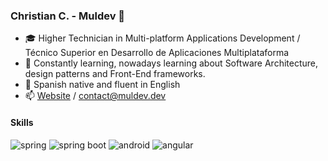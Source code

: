### Christian C. - Muldev 👋

- 🎓 Higher Technician in Multi-platform Applications Development / Técnico Superior en Desarrollo de Aplicaciones Multiplataforma 
- 🌱 Constantly learning, nowadays learning about Software Architecture, design patterns and Front-End frameworks.
- 💬 Spanish native and fluent in English
- 📫 [Website](https://www.muldev.dev) / [contact@muldev.dev](mailto:contact@muldev.dev)

#### Skills

![spring](https://camo.githubusercontent.com/4545b55c7771bbd175235c80b518dcbbf2f6ee0b984a51ad9363cba8cb70e67c/68747470733a2f2f7777772e766563746f726c6f676f2e7a6f6e652f6c6f676f732f737072696e67696f2f737072696e67696f2d69636f6e2e737667)
![spring boot](https://www.armadilloamarillo.com/wp-content/uploads/spring-boot-ok.png)
![android](https://camo.githubusercontent.com/02776ae109f85ed669a5a3e2956a73f48b531bc7d01f01d34b201b08eb416187/68747470733a2f2f64657669636f6e732e6769746875622e696f2f64657669636f6e2f64657669636f6e2e6769742f69636f6e732f616e64726f69642f616e64726f69642d6f726967696e616c2d776f72646d61726b2e737667)
![angular](https://camo.githubusercontent.com/e0e2f995c207af8d3d043e4d1eccc673bfaca6dccc150b50962733485e09f1d0/68747470733a2f2f64657669636f6e732e6769746875622e696f2f64657669636f6e2f64657669636f6e2e6769742f69636f6e732f616e67756c61726a732f616e67756c61726a732d6f726967696e616c2e737667)





<!--
**MulDeveloper/muldeveloper** is a ✨ _special_ ✨ repository because its `README.md` (this file) appears on your GitHub profile.

Here are some ideas to get you started:

- 🔭 I’m currently working on ...
- 🌱 I’m currently learning ...
- 👯 I’m looking to collaborate on ...
- 🤔 I’m looking for help with ...
- 💬 Ask me about ...
- 📫 How to reach me: ...
- 😄 Pronouns: ...
- ⚡ Fun fact: ...
-->
